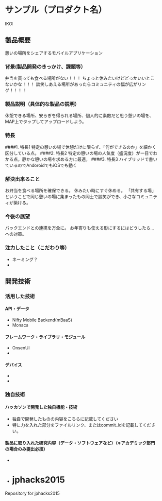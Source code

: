# サンプル（プロダクト名）
IKOI
## 製品概要
憩いの場所をシェアするモバイルアプリケーション
### 背景(製品開発のきっかけ、課題等）
弁当を買っても食べる場所がない！！！
ちょっと休みたいけどどっかいいとこないかな！！！ 
談笑しあえる場所があったらコミュニティの幅が広がリング！！！！
### 製品説明（具体的な製品の説明）
休憩できる場所、安らぎを得られる場所、個人的に素敵だと思う憩いの場を、MAP上でタップしてアップロードしよう。
### 特長
####1. 特長1
特定の憩いの場で休憩だけに限らず、「何ができるのか」を細かく区分している点。
####2. 特長2
特定の憩いの場の人気度（盛況度）が一目でわかる点。静かな憩いの場を求める方に最適。
####3. 特長3
ハイブリッドで書いているのでAndoroidでもiOSでも動く
### 解決出来ること
お弁当を食べる場所を確保できる。 休みたい時にすぐ休める。 「共有する場」ということで同じ憩いの場に集まったもの同士で談笑ができ、小さなコミュニティが築ける。
### 今後の展望
バックエンドとの連携を万全に。 お年寄りも使える形にするにはどうしたら...への対策。
### 注力したこと（こだわり等）
* ネーミング？
* 

## 開発技術
### 活用した技術
#### API・データ
* Nifty Mobile Backend(mBaaS)
* Monaca

#### フレームワーク・ライブラリ・モジュール
* OnsenUI
* 

#### デバイス
* 
* 

### 独自技術
#### ハッカソンで開発した独自機能・技術
* 独自で開発したものの内容をこちらに記載してください
* 特に力を入れた部分をファイルリンク、またはcommit_idを記載してください。

#### 製品に取り入れた研究内容（データ・ソフトウェアなど）（※アカデミック部門の場合のみ提出必須）
* 
* # jphacks2015
Repository for jphacks2015
